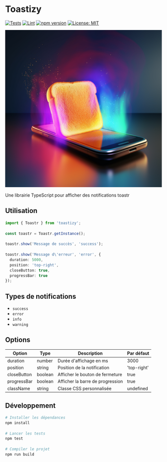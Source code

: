 # Toastizy

[![Tests](https://github.com/theodugautier/toastizy/actions/workflows/tests.yml/badge.svg)](https://github.com/theodugautier/toastizy/actions/workflows/tests.yml)
[![Lint](https://github.com/theodugautier/toastizy/actions/workflows/lint.yml/badge.svg)](https://github.com/theodugautier/toastizy/actions/workflows/lint.yml)
[![npm version](https://img.shields.io/npm/v/toastizy.svg)](https://www.npmjs.com/package/toastizy)
[![License: MIT](https://img.shields.io/badge/License-MIT-yellow.svg)](https://opensource.org/licenses/MIT)

![Toastizy Cover](cover.png)

Une librairie TypeScript pour afficher des notifications toastr

## Utilisation

```typescript
import { Toastr } from 'toastizy';

const toastr = Toastr.getInstance();

toastr.show('Message de succès', 'success');

toastr.show('Message d\'erreur', 'error', {
  duration: 5000,
  position: 'top-right',
  closeButton: true,
  progressBar: true
});
```

## Types de notifications

- `success`
- `error`
- `info`
- `warning`

## Options

| Option | Type | Description | Par défaut |
|--------|------|-------------|------------|
| duration | number | Durée d'affichage en ms | 3000 |
| position | string | Position de la notification | 'top-right' |
| closeButton | boolean | Afficher le bouton de fermeture | true |
| progressBar | boolean | Afficher la barre de progression | true |
| className | string | Classe CSS personnalisée | undefined |

## Développement

```bash
# Installer les dépendances
npm install

# Lancer les tests
npm test

# Compiler le projet
npm run build
```